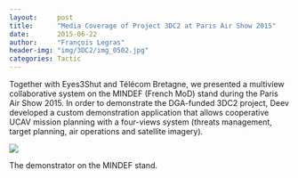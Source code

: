 ```yaml
---
layout:     post
title:      "Media Coverage of Project 3DC2 at Paris Air Show 2015"
date:       2015-06-22
author:     "François Legras"
header-img: "img/3DC2/img_0502.jpg"
categories: Tactic
---
```


Together with Eyes3Shut and Télécom Bretagne, we presented a multiview collaborative system on the MINDEF (French MoD) stand during the Paris Air Show 2015. In order to demonstrate the DGA-funded 3DC2 project, Deev developed a custom demonstration application that allows cooperative UCAV mission planning with a four-views system (threats management, target planning, air operations and satellite imagery).

<a href="#">
    <img src="{{ site.baseurl }}/img/3DC2/img_0500.jpg" class="img-responsive">
</a>

<span class="caption text-muted">The demonstrator on the MINDEF stand.</span>